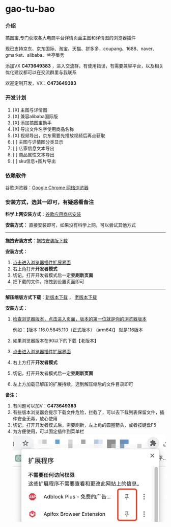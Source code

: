 # gao-tu-bao

### 介绍
搞图宝,专门获取各大电商平台详情页面主图和详情图的浏览器插件

现已支持京东、京东国际、淘宝、天猫、拼多多，coupang、1688、naver、gmarket、alibaba、兰亭集势

添加VX **C473649383** ，进入交流群，有使用错误，有需要兼容平台，以及相关优化建议都可以在交流群里与我联系

欢迎定制开发，VX：**C473649383**

### 开发计划
1. [X] 主图与详情图
2. [X] 兼容alibaba国际版
3. [X] 添加搞图宝助手
4. [X] 导出文件名字使用商品名称
6. [X] 视频导出，京东需要先播放视频后再点获取
5. [ ] 主图与详情图分类显示
7. [ ] 店家信息文本导出
8. [ ] 商品属性文本导出
9. [ ] sku信息+图片导出


### 依赖软件
谷歌浏览器：[Google Chrome 网络浏览器](https://www.google.cn/intl/zh-CN/chrome/)

### 安装方式，选其一即可，有疑惑看备注
**科学上网安装方式**：[谷歌应用商店安装](https://chrome.google.com/webstore/detail/%E6%90%9E%E5%9B%BE%E5%AE%9D/bihikmbakmidndeladidibcflonoeooj?utm_source=ext_sidebar&hl=zh-CN)

**安装方式：** 直接安装即可，如果没有科学上网，可以尝试其他方式

---

**拖拽安装方式**：[拖拽安装版下载](https://gitee.com/cjmf/gao-tu/releases/download/3.0.2/gao-tu-bao-88%20.crx)

**安装方式：** 
1. [点击进入浏览器插件扩展界面](chrome://extensions/)
2. 右上角打开**开发者模式**
3. 切记，打开开发者模式后一定要**刷新页面**
4. 把下载的文件，拖拽到设置页面即可

---

**解压缩版方式下载**：[新版本下载](https://gitee.com/cjmf/gao-tu/releases/download/3.0.2/gao-tu-v3.x.zip) ， [老版本下载](https://gitee.com/cjmf/gao-tu/releases/download/3.0.2/gao-tu-v3.x.zip)

**安装方式：**
1. [检查浏览器版本，点击进入页面，版本的第一位就是你的浏览器版本](chrome://settings/help)

    例如：【版本 116.0.5845.110（正式版本） (arm64)】 就是116版本
2. 如果浏览器版本在90以下的下载【老版本】
3. [点击进入浏览器插件扩展界面](chrome://extensions/)
4. 右上方打开**开发者模式**
5. 切记，打开开发者模式后一定要**刷新页面**
6. 左上方加载已解压的扩展持续，选到解压缩后的文件目录即可

**备注：** 

1. 有问题可以加V：**C473649383**
2. 有些版本浏览器会提示下载文件危险，拦截了，可以去下载列表保留文件，插件安全无毒，放心使用
3. 切记，打开开发者模式后，需要刷新，左上角的圆圈箭头，或者按键盘F5
3. 为方便使用，可以固定插件到菜单栏
   ![WechatIMG236.png](img%2FWechatIMG236.png)

